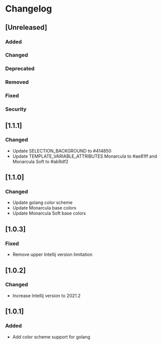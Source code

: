 # Changelog

## [Unreleased]
### Added

### Changed

### Deprecated

### Removed

### Fixed

### Security

## [1.1.1]
### Changed
- Update SELECTION_BACKGROUND to #414850
- Update TEMPLATE_VARIABLE_ATTRIBUTES Monarcula to #ae81ff and Monarcula Soft to #ab9df2

## [1.1.0]
### Changed
- Update golang color scheme
- Update Monarcula base colors
- Update Monarcula Soft base colors

## [1.0.3]
### Fixed
- Remove upper Intellij version limitation

## [1.0.2]
### Changed
- Increase Intellij version to 2021.2

## [1.0.1]
### Added
- Add color scheme support for golang